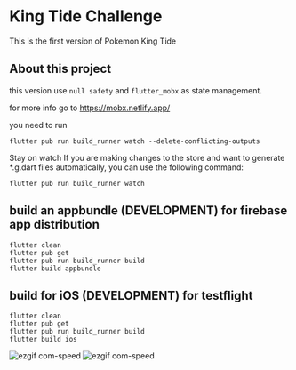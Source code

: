 # King Tide Challenge

This is the first version of Pokemon King Tide

## About this project

this version use `null safety` and `flutter_mobx` as state management.

for more info go to https://mobx.netlify.app/

you need to run

```shell
flutter pub run build_runner watch --delete-conflicting-outputs
```

Stay on watch
If you are making changes to the store and want to generate \*.g.dart files automatically, you can use the following command:

```shell
flutter pub run build_runner watch
```

## build an appbundle (DEVELOPMENT) for firebase app distribution

```shell
flutter clean
flutter pub get
flutter pub run build_runner build
flutter build appbundle
```

## build for iOS (DEVELOPMENT) for testflight

```shell
flutter clean
flutter pub get
flutter pub run build_runner build
flutter build ios
```

![ezgif com-speed](https://github.com/adarista012/king-tide-challenge/assets/74845162/901b0871-8711-4203-875d-2de7d253bbfb) ![ezgif com-speed](https://github.com/adarista012/king-tide-challenge/assets/74845162/e6e372a8-08c0-4125-bfa2-67f7ba756500)
